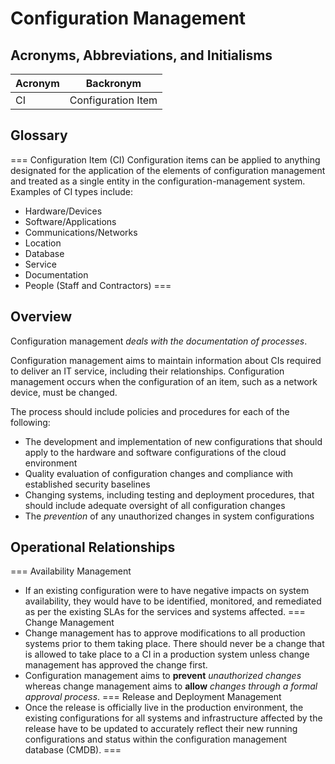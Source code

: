 # Configuration Management

## Acronyms, Abbreviations, and Initialisms

| Acronym | Backronym |
| - | - |
| CI | Configuration Item |

## Glossary

=== Configuration Item (CI)
Configuration items can be applied to anything designated for the application of the elements of configuration management and treated as a single entity in the configuration-management system. Examples of CI types include:

- Hardware/Devices
- Software/Applications
- Communications/Networks
- Location
- Database
- Service
- Documentation
- People (Staff and Contractors)
===

## Overview

Configuration management *deals with the documentation of processes*.

Configuration management aims to maintain information about CIs required to deliver an IT service, including their relationships. Configuration management occurs when the configuration of an item, such as a network device, must be changed.

The process should include policies and procedures for each of the following:

- The development and implementation of new configurations that should apply to the hardware and software configurations of the cloud environment
- Quality evaluation of configuration changes and compliance with established security baselines
- Changing systems, including testing and deployment procedures, that should include adequate oversight of all configuration changes
- The *prevention* of any unauthorized changes in system configurations

## Operational Relationships

=== Availability Management
- If an existing configuration were to have negative impacts on system availability, they would have to be identified, monitored, and remediated as per the existing SLAs for the services and systems affected.
=== Change Management
- Change management has to approve modifications to all production systems prior to them taking place. There should never be a change that is allowed to take place to a CI in a production system unless change management has approved the change first.
- Configuration management aims to **prevent** *unauthorized changes* whereas change management aims to **allow** *changes through a formal approval process*.
=== Release and Deployment Management
- Once the release is officially live in the production environment, the existing configurations for all systems and infrastructure affected by the release have to be updated to accurately reflect their new running configurations and status within the configuration management database (CMDB).
===
